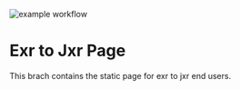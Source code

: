 ![example workflow](https://github.com/yoanwithy/exrtojxr/actions/workflows/cmake-single-platform.yml/badge.svg)
# Exr to Jxr Page
This brach contains the static page for exr to jxr end users.